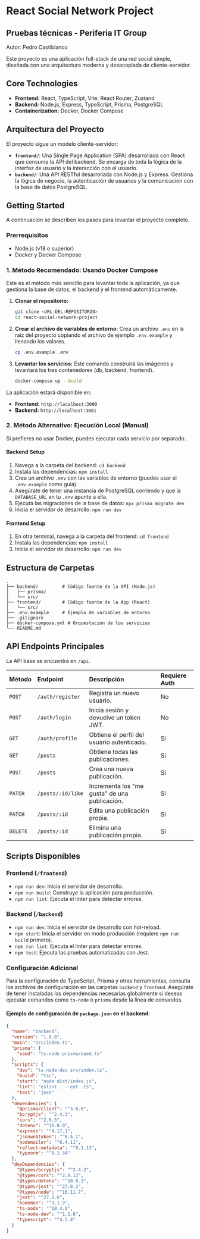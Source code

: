 # React Social Network Project
## Pruebas técnicas - Periferia IT Group
Autor: Pedro Castiblanco

Este proyecto es una aplicación full-stack de una red social simple, diseñada con una arquitectura moderna y desacoplada de cliente-servidor.

## Core Technologies

- **Frontend:** React, TypeScript, Vite, React Router, Zustand
- **Backend:** Node.js, Express, TypeScript, Prisma, PostgreSQL
- **Containerization:** Docker, Docker Compose

## Arquitectura del Proyecto

El proyecto sigue un modelo cliente-servidor:

-   **`frontend/`**: Una Single Page Application (SPA) desarrollada con React que consume la API del backend. Se encarga de toda la lógica de la interfaz de usuario y la interacción con el usuario.
-   **`backend/`**: Una API RESTful desarrollada con Node.js y Express. Gestiona la lógica de negocio, la autenticación de usuarios y la comunicación con la base de datos PostgreSQL.

## Getting Started

A continuación se describen los pasos para levantar el proyecto completo.

### Prerrequisitos

-   Node.js (v18 o superior)
-   Docker y Docker Compose

### 1. Método Recomendado: Usando Docker Compose

Este es el método más sencillo para levantar toda la aplicación, ya que gestiona la base de datos, el backend y el frontend automáticamente.

1.  **Clonar el repositorio:**
    ```bash
    git clone <URL-DEL-REPOSITORIO>
    cd react-social-network-project
    ```

2.  **Crear el archivo de variables de entorno:**
    Crea un archivo `.env` en la raíz del proyecto copiando el archivo de ejemplo `.env.example` y llenando los valores.
    ```bash
    cp .env.example .env
    ```

3.  **Levantar los servicios:**
    Este comando construirá las imágenes y levantará los tres contenedores (db, backend, frontend).
    ```bash
    docker-compose up --build
    ```

La aplicación estará disponible en:
-   **Frontend:** `http://localhost:3000`
-   **Backend:** `http://localhost:3001`

### 2. Método Alternativo: Ejecución Local (Manual)

Si prefieres no usar Docker, puedes ejecutar cada servicio por separado.

#### Backend Setup

1.  Navega a la carpeta del backend: `cd backend`
2.  Instala las dependencias: `npm install`
3.  Crea un archivo `.env` con las variables de entorno (puedes usar el `.env.example` como guía).
4.  Asegúrate de tener una instancia de PostgreSQL corriendo y que la `DATABASE_URL` en tu `.env` apunte a ella.
5.  Ejecuta las migraciones de la base de datos: `npx prisma migrate dev`
6.  Inicia el servidor de desarrollo: `npm run dev`

#### Frontend Setup

1.  En otra terminal, navega a la carpeta del frontend: `cd frontend`
2.  Instala las dependencias: `npm install`
3.  Inicia el servidor de desarrollo: `npm run dev`

## Estructura de Carpetas

```
.
├── backend/         # Código fuente de la API (Node.js)
│   ├── prisma/
│   └── src/
├── frontend/        # Código fuente de la App (React)
│   └── src/
├── .env.example     # Ejemplo de variables de entorno
├── .gitignore
├── docker-compose.yml # Orquestación de los servicios
└── README.md
```

## API Endpoints Principales

La API base se encuentra en `/api`.

| Método  | Endpoint              | Descripción                                     | Requiere Auth |
| :------ | :-------------------- | :---------------------------------------------- | :------------ |
| `POST`  | `/auth/register`      | Registra un nuevo usuario.                      | No            |
| `POST`  | `/auth/login`         | Inicia sesión y devuelve un token JWT.          | No            |
| `GET`   | `/auth/profile`       | Obtiene el perfil del usuario autenticado.      | Sí            |
| `GET`   | `/posts`              | Obtiene todas las publicaciones.                | Sí            |
| `POST`  | `/posts`              | Crea una nueva publicación.                     | Sí            |
| `PATCH` | `/posts/:id/like`     | Incrementa los "me gusta" de una publicación.   | Sí            |
| `PATCH` | `/posts/:id`          | Edita una publicación propia.                   | Sí            |
| `DELETE`| `/posts/:id`          | Elimina una publicación propia.                 | Sí            |

## Scripts Disponibles

### Frontend (`/frontend`)

-   `npm run dev`: Inicia el servidor de desarrollo.
-   `npm run build`: Construye la aplicación para producción.
-   `npm run lint`: Ejecuta el linter para detectar errores.

### Backend (`/backend`)

-   `npm run dev`: Inicia el servidor de desarrollo con hot-reload.
-   `npm start`: Inicia el servidor en modo producción (requiere `npm run build` primero).
-   `npm run lint`: Ejecuta el linter para detectar errores.
-   `npm test`: Ejecuta las pruebas automatizadas con Jest.

### Configuración Adicional

Para la configuración de TypeScript, Prisma y otras herramientas, consulta los archivos de configuración en las carpetas `backend` y `frontend`. Asegúrate de tener instaladas las dependencias necesarias globalmente si deseas ejecutar comandos como `ts-node` o `prisma` desde la línea de comandos.

#### Ejemplo de configuración de `package.json` en el backend:

```json
{
  "name": "backend",
  "version": "1.0.0",
  "main": "src/index.ts",
  "prisma": {
    "seed": "ts-node prisma/seed.ts"
  },
  "scripts": {
    "dev": "ts-node-dev src/index.ts",
    "build": "tsc",
    "start": "node dist/index.js",
    "lint": "eslint . --ext .ts",
    "test": "jest"
  },
  "dependencies": {
    "@prisma/client": "^3.6.0",
    "bcryptjs": "^2.4.3",
    "cors": "^2.8.5",
    "dotenv": "^10.0.0",
    "express": "^4.17.1",
    "jsonwebtoken": "^8.5.1",
    "nodemailer": "^6.4.11",
    "reflect-metadata": "^0.1.13",
    "typeorm": "^0.2.34"
  },
  "devDependencies": {
    "@types/bcryptjs": "^2.4.2",
    "@types/cors": "^2.8.12",
    "@types/dotenv": "^10.0.3",
    "@types/jest": "^27.0.2",
    "@types/node": "^16.11.7",
    "jest": "^27.0.6",
    "nodemon": "^3.1.9",
    "ts-node": "^10.4.0",
    "ts-node-dev": "^1.1.8",
    "typescript": "^4.5.4"
  }
}
```
